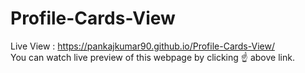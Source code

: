 # Profile-Cards-View

Live View : https://pankajkumar90.github.io/Profile-Cards-View/
<br> 
You can watch live preview of this webpage by clicking ☝️ above link.
<br>

